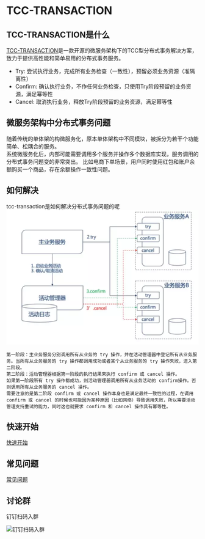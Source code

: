
# TCC-TRANSACTION
## TCC-TRANSACTION是什么
[TCC-TRANSACTION](https://changmingxie.github.io)是一款开源的微服务架构下的TCC型分布式事务解决方案，致力于提供高性能和简单易用的分布式事务服务。
- Try: 尝试执行业务，完成所有业务检查（一致性），预留必须业务资源（准隔离性） 
- Confirm: 确认执行业务，不作任何业务检查，只使用Try阶段预留的业务资源，满足幂等性
- Cancel: 取消执行业务，释放Try阶段预留的业务资源，满足幂等性


## 微服务架构中分布式事务问题
随着传统的单体架的构微服务化，原本单体架构中不同模块，被拆分为若干个功能简单、松耦合的服务。  
系统微服务化后，内部可能需要调用多个服务并操作多个数据库实现，服务调用的分布式事务问题变的非常突出。
比如电商下单场景，用户同时使用红包和账户余额购买一个商品，存在余额操作一致性问题。

## 如何解决
tcc-transaction是如何解决分布式事务问题的呢
![TCC调用流程](material/tcc-invoke.webp)
```
第一阶段：主业务服务分别调用所有从业务的 try 操作，并在活动管理器中登记所有从业务服务。当所有从业务服务的 try 操作都调用成功或者某个从业务服务的 try 操作失败，进入第二阶段。
第二阶段：活动管理器根据第一阶段的执行结果来执行 confirm 或 cancel 操作。
如果第一阶段所有 try 操作都成功，则活动管理器调用所有从业务活动的 confirm操作。否则调用所有从业务服务的 cancel 操作。
需要注意的是第二阶段 confirm 或 cancel 操作本身也是满足最终一致性的过程，在调用 confirm 或 cancel 的时候也可能因为某种原因（比如网络）导致调用失败，所以需要活动管理支持重试的能力，同时这也就要求 confirm 和 cancel 操作具有幂等性。
```
## 快速开始

[快速开始](https://changmingxie.github.io/zh-cn/docs/tutorial/quickstart.html)


## 常见问题
[常见问题](https://changmingxie.github.io/zh-cn/docs/faq.html)

## 讨论群

钉钉扫码入群

![钉钉扫码入群](https://raw.githubusercontent.com/changmingxie/tcc-transaction/master-1.6.x/material/tcc-transaction-dingdingtalk.jpg)
